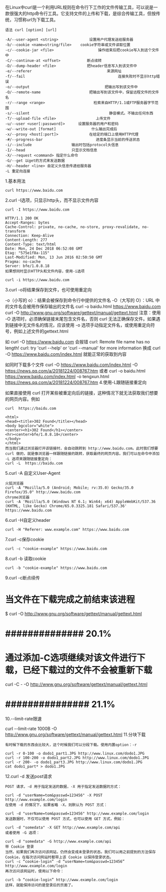 在Linux中curl是一个利用URL规则在命令行下工作的文件传输工具，可以说是一款很强大的http命令行工具。它支持文件的上传和下载，是综合传输工具，但按传统，习惯称url为下载工具。
```
语法 curl [option] [url]

-A/--user-agent <string>              设置用户代理发送给服务器
-b/--cookie <name=string/file>    cookie字符串或文件读取位置
-c/--cookie-jar <file>                    操作结束后把cookie写入到这个文件中
-C/--continue-at <offset>            断点续转
-D/--dump-header <file>              把header信息写入到该文件中
-e/--referer                                  来源网址
-f/--fail                                          连接失败时不显示http错误
-o/--output                                  把输出写到该文件中
-O/--remote-name                      把输出写到该文件中，保留远程文件的文件名
-r/--range <range>                      检索来自HTTP/1.1或FTP服务器字节范围
-s/--silent                                    静音模式。不输出任何东西
-T/--upload-file <file>                  上传文件
-u/--user <user[:password]>      设置服务器的用户和密码
-w/--write-out [format]                什么输出完成后
-x/--proxy <host[:port]>              在给定的端口上使用HTTP代理
-#/--progress-bar                        进度条显示当前的传送状态
-i/--include                  输出时包括protocol头信息
-I/--head                     只显示文档信息
-X/--request <command> 指定什么命令
-G/--get 以get的方式来发送数据
-H/--header <line> 自定义头信息传递给服务器
-L 重定向连接

```
1.基本用法
```
curl https://www.baidu.com
```
2.curl -I选项，只显示http头，而不显示文件内容
```
curl -I https://www.baidu.com
```
```
HTTP/1.1 200 OK
Accept-Ranges: bytes
Cache-Control: private, no-cache, no-store, proxy-revalidate, no-transform
Connection: Keep-Alive
Content-Length: 277
Content-Type: text/html
Date: Mon, 24 Dec 2018 06:52:08 GMT
Etag: "575e1f8a-115"
Last-Modified: Mon, 13 Jun 2016 02:50:50 GMT
Pragma: no-cache
Server: bfe/1.0.8.18
如果想同时显示HTTP头和文件内容，使用-i选项

curl -i https://www.baidu.com
```
 3.curl -o将结果保存到文件，也可使用重定向

-o（小写的 o）：结果会被保存到命令行中提供的文件名
-O（大写的 O）：URL 中的文件名会被用作保存输出的文件名
curl -o baidu.html https://www.baidu.com
curl -O http://www.gnu.org/software/gettext/manual/gettext.html
注意：使用 -O 选项时，必须确保链接末尾包含文件名，否则 curl 无法正确保存文件。如果遇到链接中无文件名的情况，应该使用 -o 选项手动指定文件名，或使用重定向符号，例如上述文件的gettext.html

如 curl -O https://www.baidu.com 会报错
curl: Remote file name has no length!
curl: try 'curl --help' or 'curl --manual' for more information
换成 curl -O https://www.baidu.com/index.html 就能正常的获取到内容

如同时下载多个文件
curl -O https://www.baidu.com/index.html -O https://news.qq.com/a/20181224/008767.htm
或者 curl -o baidu.html https://www.baidu.com/index.html -o tengxun.html https://news.qq.com/a/20181224/008767.htm
4.使用-L跟随链接重定向

如果直接使用 curl 打开某些被重定向后的链接，这种情况下就无法获取我们想要的网页内容。例如
```
curl  https://baidu.com

<html>
<head><title>302 Found</title></head>
<body bgcolor="white">
<center><h1>302 Found</h1></center>
<hr><center>bfe/1.0.8.18</center>
</body>
</html>
而当我们通过浏览器打开该链接时，会自动跳转到 http://www.baidu.com。此时我们想要 curl 做的，就是像浏览器一样跟随链接的跳转，获取最终的网页内容。我们可以在命令中添加 -L 选项来跟随链接重定向：
curl -L  https://baidu.com
```
5.curl -A 自定义User-Agent
```
火狐浏览器
curl -A "Mozilla/5.0 (Android; Mobile; rv:35.0) Gecko/35.0 Firefox/35.0" http://www.baidu.com
chrome浏览器
curl -A 'Mozilla/5.0 (Windows NT 6.1; Win64; x64) AppleWebKit/537.36 (KHTML, like Gecko) Chrome/65.0.3325.181 Safari/537.36' https://www.baidu.com
```

6.curl -H自定义header
```
curl -H "Referer: www.example.com" https://www.baidu.com
```
7.curl -c保存cookie
```
curl -c "cookie-example" https://www.baidu.com
```
8.curl -b 读取cookie
```
curl -b "cookie-example" https://www.baidu.com
```
9.curl -c断点续传

# 当文件在下载完成之前结束该进程
$ curl -O http://www.gnu.org/software/gettext/manual/gettext.html
# ############## 20.1%

# 通过添加-C选项继续对该文件进行下载，已经下载过的文件不会被重新下载
curl -C - -O http://www.gnu.org/software/gettext/manual/gettext.html
# ############### 21.1%
10.--limit-rate限速

curl --limit-rate 1000B -O http://www.gnu.org/software/gettext/manual/gettext.html
11.分块下载
```
有时候下载的东西会比较大，这个时候我们可以分段下载。使用内置option：-r

curl -r 0-100 -o dodo1_part1.JPG http://www.linux.com/dodo1.JPG
curl -r 100-200 -o dodo1_part2.JPG http://www.linux.com/dodo1.JPG
curl -r 200- -o dodo1_part3.JPG http://www.linux.com/dodo1.JPG
cat dodo1_part* > dodo1.JPG
```
12.curl -d 发送post请求
```
POST 请求，-d 用于指定发送的数据，-X 用于指定发送数据的方式：

curl -d "userName=tom&passwd=123456" -X POST http://www.example.com/login
在使用 -d 的情况下，如果省略 -X，则默认为 POST 方式：

curl -d "userName=tom&passwd=123456" http://www.example.com/login
发送数据时，不仅可以使用 POST 方式，也可以使用 GET 方式，例如：

curl -d "somedata" -X GET http://www.example.com/api
或者使用 -G 选项：

curl -d "somedata" -G http://www.example.com/api
带 Cookie 登录
当然，如果我们再次访问该网站，仍然会变成未登录的状态。我们可以用之前提到的方法保存 Cookie，在每次访问网站时都带上该 Cookie 以保持登录状态。
curl -c “cookie-login” -d “userName=tom&passwd=123456” http://www.example.com/login
再次访问该网站时，使用以下命令：

curl -b “cookie-login” http://www.example.com/login
这样，就能保持访问的是登录后的页面了。
```